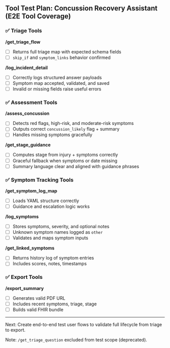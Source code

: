 ## Tool Test Plan: Concussion Recovery Assistant (E2E Tool Coverage)

### ✅ Triage Tools

**/get_triage_flow**
- [ ] Returns full triage map with expected schema fields
- [ ] `skip_if` and `symptom_links` behavior confirmed

**/log_incident_detail**
- [ ] Correctly logs structured answer payloads
- [ ] Symptom map accepted, validated, and saved
- [ ] Invalid or missing fields raise useful errors

### ✅ Assessment Tools

**/assess_concussion**
- [ ] Detects red flags, high-risk, and moderate-risk symptoms
- [ ] Outputs correct `concussion_likely` flag + summary
- [ ] Handles missing symptoms gracefully

**/get_stage_guidance**
- [ ] Computes stage from injury + symptoms correctly
- [ ] Graceful fallback when symptoms or date missing
- [ ] Summary language clear and aligned with guidance phrases

### ✅ Symptom Tracking Tools

**/get_symptom_log_map**
- [ ] Loads YAML structure correctly
- [ ] Guidance and escalation logic works

**/log_symptoms**
- [ ] Stores symptoms, severity, and optional notes
- [ ] Unknown symptom names logged as `other`
- [ ] Validates and maps symptom inputs

**/get_linked_symptoms**
- [ ] Returns history log of symptom entries
- [ ] Includes scores, notes, timestamps

### ✅ Export Tools

**/export_summary**
- [ ] Generates valid PDF URL
- [ ] Includes recent symptoms, triage, stage
- [ ] Builds valid FHIR bundle

---

Next: Create end-to-end test user flows to validate full lifecycle from triage to export.

Note: `/get_triage_question` excluded from test scope (deprecated).
